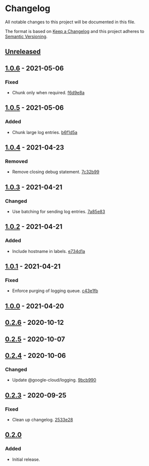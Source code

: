 # Changelog

All notable changes to this project will be documented in this file.

The format is based on [Keep a Changelog](http://keepachangelog.com/)
and this project adheres to [Semantic Versioning](http://semver.org/).

## [Unreleased](https://github.com/atomist-skills/skill-logging/compare/1.0.6...HEAD)

## [1.0.6](https://github.com/atomist-skills/skill-logging/compare/1.0.5...1.0.6) - 2021-05-06

### Fixed

-   Chunk only when required. [f6d9e8a](https://github.com/atomist-skills/skill-logging/commit/f6d9e8a3b99d7886f37159f2eeb47bc93285cd86)

## [1.0.5](https://github.com/atomist-skills/skill-logging/compare/1.0.4...1.0.5) - 2021-05-06

### Added

-   Chunk large log entries. [b6f1d5a](https://github.com/atomist-skills/skill-logging/commit/b6f1d5ae5dda09818276d8467778f6ae87e939a7)

## [1.0.4](https://github.com/atomist-skills/skill-logging/compare/1.0.3...1.0.4) - 2021-04-23

### Removed

-   Remove closing debug statement. [7c32b99](https://github.com/atomist-skills/skill-logging/commit/7c32b99d58260f86b7f5ec2e2c7326639214df1b)

## [1.0.3](https://github.com/atomist-skills/skill-logging/compare/1.0.2...1.0.3) - 2021-04-21

### Changed

-   Use batching for sending log entries. [7a85e83](https://github.com/atomist-skills/skill-logging/commit/7a85e83af8b0476da3c28ec58c873568ed42ae25)

## [1.0.2](https://github.com/atomist-skills/skill-logging/compare/1.0.1...1.0.2) - 2021-04-21

### Added

-   Include hostname in labels. [e734d1a](https://github.com/atomist-skills/skill-logging/commit/e734d1aeec14d92e10e41b53dfb0a621a9f10e47)

## [1.0.1](https://github.com/atomist-skills/skill-logging/compare/1.0.0...1.0.1) - 2021-04-21

### Fixed

-   Enforce purging of logging queue. [c43e1fb](https://github.com/atomist-skills/skill-logging/commit/c43e1fb8d0a7c8f015de8f491d1013a4de237ac0)

## [1.0.0](https://github.com/atomist-skills/skill-logging/compare/0.2.6...1.0.0) - 2021-04-20

## [0.2.6](https://github.com/atomist-skills/skill-logging/compare/0.2.5...0.2.6) - 2020-10-12

## [0.2.5](https://github.com/atomist-skills/skill-logging/compare/0.2.4...0.2.5) - 2020-10-07

## [0.2.4](https://github.com/atomist-skills/skill-logging/compare/0.2.3...0.2.4) - 2020-10-06

### Changed

-   Update @google-cloud/logging. [9bcb990](https://github.com/atomist-skills/skill-logging/commit/9bcb99021f119ac2ce738b6454ae661603d03940)

## [0.2.3](https://github.com/atomist-skills/skill-logging/compare/0.2.2...0.2.3) - 2020-09-25

### Fixed

-   Clean up changelog. [2533e28](https://github.com/atomist-skills/skill-logging/commit/2533e28282be26cf39c015d754b36ff2cba5ac58)

## [0.2.0](https://github.com/atomist-skills/skill-logging/tree/0.2.0)

### Added

-   Initial release.
